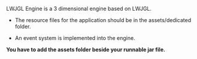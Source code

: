 LWJGL Engine is a 3 dimensional engine based on LWJGL.

- The resource files for the application should be in the assets/dedicated folder.

- An event system is implemented into the engine.

**You have to add the assets folder beside your runnable jar file.**
